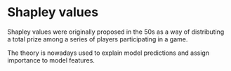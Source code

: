 # **Shapley values**

Shapley values were originally proposed in the 50s as a way of distributing a total prize among a series of players participating in a game.

The theory is nowadays used to explain model predictions and assign importance to model features.

